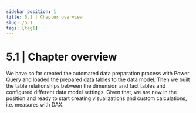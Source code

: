 ```yaml
---
sidebar_position: 1
title: 5.1 | Chapter overview
slug: /5.1
tags: [tag1]
---
```


# 5.1 | Chapter overview

We have so far created the automated data preparation process with Power Query and loaded the prepared data tables to the data model. Then we built the table relationships between the dimension and fact tables and configured different data model settings. Given that, we are now in the position and ready to start creating visualizations and custom calculations, i.e. measures with DAX.